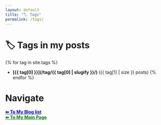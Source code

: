 ```yaml
---
layout: default
title: "🏷️ Tags"
permalink: /tags/
---
```


# 🏷️ Tags in my posts

{% for tag in site.tags %}
  - **[{{ tag[0] }}](/tag/{{ tag[0] | slugify }}/)** ({{ tag[1] | size }} posts)
{% endfor %}


# Navigate

<a href="{{ site.baseurl }}/blog/" style="color:blue;">
  <strong>⬅ To My Blog list</strong>
</a>
<br>
<a href="{{ site.baseurl }}/" style="color:green">
  <strong>⬅ To My Main Page</strong>
</a>